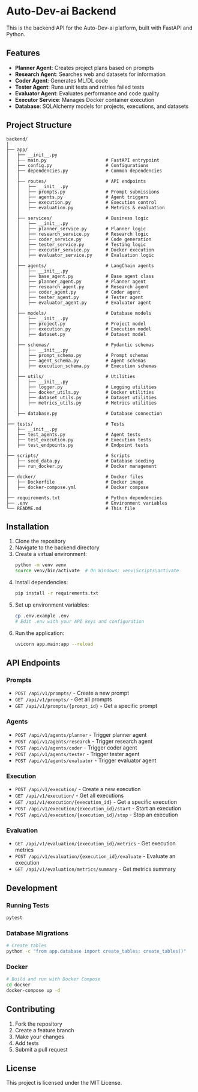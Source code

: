 # Auto-Dev-ai Backend

This is the backend API for the Auto-Dev-ai platform, built with FastAPI and Python.

## Features

- **Planner Agent**: Creates project plans based on prompts
- **Research Agent**: Searches web and datasets for information
- **Coder Agent**: Generates ML/DL code
- **Tester Agent**: Runs unit tests and retries failed tests
- **Evaluator Agent**: Evaluates performance and code quality
- **Executor Service**: Manages Docker container execution
- **Database**: SQLAlchemy models for projects, executions, and datasets

## Project Structure

```
backend/
│
├── app/
│   ├── __init__.py
│   ├── main.py                      # FastAPI entrypoint
│   ├── config.py                    # Configurations
│   ├── dependencies.py              # Common dependencies
│   │
│   ├── routes/                      # API endpoints
│   │   ├── __init__.py
│   │   ├── prompts.py               # Prompt submissions
│   │   ├── agents.py                # Agent triggers
│   │   ├── execution.py             # Execution control
│   │   ├── evaluation.py            # Metrics & evaluation
│   │
│   ├── services/                    # Business logic
│   │   ├── __init__.py
│   │   ├── planner_service.py       # Planner logic
│   │   ├── research_service.py      # Research logic
│   │   ├── coder_service.py         # Code generation
│   │   ├── tester_service.py        # Testing logic
│   │   ├── executor_service.py      # Docker execution
│   │   ├── evaluator_service.py     # Evaluation logic
│   │
│   ├── agents/                      # LangChain agents
│   │   ├── __init__.py
│   │   ├── base_agent.py            # Base agent class
│   │   ├── planner_agent.py         # Planner agent
│   │   ├── research_agent.py        # Research agent
│   │   ├── coder_agent.py           # Coder agent
│   │   ├── tester_agent.py          # Tester agent
│   │   ├── evaluator_agent.py       # Evaluator agent
│   │
│   ├── models/                      # Database models
│   │   ├── __init__.py
│   │   ├── project.py               # Project model
│   │   ├── execution.py             # Execution model
│   │   ├── dataset.py               # Dataset model
│   │
│   ├── schemas/                     # Pydantic schemas
│   │   ├── __init__.py
│   │   ├── prompt_schema.py         # Prompt schemas
│   │   ├── agent_schema.py          # Agent schemas
│   │   ├── execution_schema.py      # Execution schemas
│   │
│   ├── utils/                       # Utilities
│   │   ├── __init__.py
│   │   ├── logger.py                # Logging utilities
│   │   ├── docker_utils.py          # Docker utilities
│   │   ├── dataset_utils.py         # Dataset utilities
│   │   ├── metrics_utils.py         # Metrics utilities
│   │
│   ├── database.py                  # Database connection
│
├── tests/                           # Tests
│   ├── __init__.py
│   ├── test_agents.py               # Agent tests
│   ├── test_execution.py            # Execution tests
│   ├── test_endpoints.py            # Endpoint tests
│
├── scripts/                         # Scripts
│   ├── seed_data.py                 # Database seeding
│   ├── run_docker.py                # Docker management
│
├── docker/                          # Docker files
│   ├── Dockerfile                   # Docker image
│   ├── docker-compose.yml           # Docker compose
│
├── requirements.txt                 # Python dependencies
├── .env                             # Environment variables
└── README.md                        # This file
```

## Installation

1. Clone the repository
2. Navigate to the backend directory
3. Create a virtual environment:
   ```bash
   python -m venv venv
   source venv/bin/activate  # On Windows: venv\Scripts\activate
   ```
4. Install dependencies:
   ```bash
   pip install -r requirements.txt
   ```
5. Set up environment variables:
   ```bash
   cp .env.example .env
   # Edit .env with your API keys and configuration
   ```
6. Run the application:
   ```bash
   uvicorn app.main:app --reload
   ```

## API Endpoints

### Prompts
- `POST /api/v1/prompts/` - Create a new prompt
- `GET /api/v1/prompts/` - Get all prompts
- `GET /api/v1/prompts/{prompt_id}` - Get a specific prompt

### Agents
- `POST /api/v1/agents/planner` - Trigger planner agent
- `POST /api/v1/agents/research` - Trigger research agent
- `POST /api/v1/agents/coder` - Trigger coder agent
- `POST /api/v1/agents/tester` - Trigger tester agent
- `POST /api/v1/agents/evaluator` - Trigger evaluator agent

### Execution
- `POST /api/v1/execution/` - Create a new execution
- `GET /api/v1/execution/` - Get all executions
- `GET /api/v1/execution/{execution_id}` - Get a specific execution
- `POST /api/v1/execution/{execution_id}/start` - Start an execution
- `POST /api/v1/execution/{execution_id}/stop` - Stop an execution

### Evaluation
- `GET /api/v1/evaluation/{execution_id}/metrics` - Get execution metrics
- `POST /api/v1/evaluation/{execution_id}/evaluate` - Evaluate an execution
- `GET /api/v1/evaluation/metrics/summary` - Get metrics summary

## Development

### Running Tests
```bash
pytest
```

### Database Migrations
```bash
# Create tables
python -c "from app.database import create_tables; create_tables()"
```

### Docker
```bash
# Build and run with Docker Compose
cd docker
docker-compose up -d
```

## Contributing

1. Fork the repository
2. Create a feature branch
3. Make your changes
4. Add tests
5. Submit a pull request

## License

This project is licensed under the MIT License. 